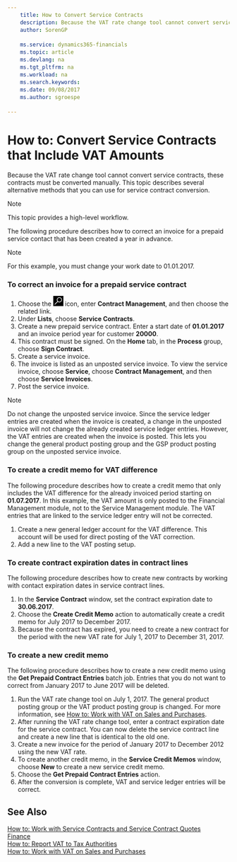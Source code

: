 ```yaml
---
    title: How to Convert Service Contracts 
    description: Because the VAT rate change tool cannot convert service contracts, these contracts must be converted manually. This topic describes several alternative methods that you can use for service contract conversion.
    author: SorenGP

    ms.service: dynamics365-financials
    ms.topic: article
    ms.devlang: na
    ms.tgt_pltfrm: na
    ms.workload: na
    ms.search.keywords:
    ms.date: 09/08/2017
    ms.author: sgroespe

---
```

# How to: Convert Service Contracts that Include VAT Amounts
Because the VAT rate change tool cannot convert service contracts, these contracts must be converted manually. This topic describes several alternative methods that you can use for service contract conversion.  

> [!NOTE]  
>  This topic provides a high-level workflow.  

 The following procedure describes how to correct an invoice for a prepaid service contact that has been created a year in advance.  

> [!NOTE]  
>  For this example, you must change your work date to 01.01.2017.  

### To correct an invoice for a prepaid service contract  
1. Choose the ![Search for Page or Report](media/ui-search/search_small.png "Search for Page or Report icon") icon, enter **Contract Management**, and then choose the related link.  
2. Under **Lists**, choose **Service Contracts**.  
3. Create a new prepaid service contract. Enter a start date of **01.01.2017** and an invoice period year for customer **20000**.  
4. This contract must be signed. On the **Home** tab, in the **Process** group, choose **Sign Contract**.  
5. Create a service invoice.
6. The invoice is listed as an unposted service invoice. To view the service invoice, choose **Service**, choose **Contract Management**, and then choose **Service Invoices**.  
7. Post the service invoice.  

> [!NOTE]  
>  Do not change the unposted service invoice. Since the service ledger entries are created when the invoice is created, a change in the unposted invoice will not change the already created service ledger entries. However, the VAT entries are created when the invoice is posted. This lets you change the general product posting group and the GSP product posting group on the unposted service invoice.  

### To create a credit memo for VAT difference  
The following procedure describes how to create a credit memo that only includes the VAT difference for the already invoiced period starting on **01.07.2017**. In this example, the VAT amount is only posted to the Financial Management module, not to the Service Management module. The VAT entries that are linked to the service ledger entry will not be corrected.  

1. Create a new general ledger account for the VAT difference. This account will be used for direct posting of the VAT correction.  
2. Add a new line to the VAT posting setup.  

### To create contract expiration dates in contract lines  
The following procedure describes how to create new contracts by working with contact expiration dates in service contract lines.  

1. In the **Service Contract** window, set the contract expiration date to **30.06.2017**.  
2. Choose the **Create Credit Memo** action to automatically create a credit memo for July 2017 to December 2017.  
3. Because the contract has expired, you need to create a new contract for the period with the new VAT rate for July 1, 2017 to December 31, 2017.  

### To create a new credit memo  
The following procedure describes how to create a new credit memo using the **Get Prepaid Contract Entries** batch job. Entries that you do not want to correct from January 2017 to June 2017 will be deleted.  

1. Run the VAT rate change tool on July 1, 2017. The general product posting group or the VAT product posting group is changed. For more information, see [How to: Work with VAT on Sales and Purchases](finance-work-with-vat.md).  
2. After running the VAT rate change tool, enter a contract expiration date for the service contract. You can now delete the service contract line and create a new line that is identical to the old one.  
3. Create a new invoice for the period of January 2017 to December 2012 using the new VAT rate.  
4. To create another credit memo, in the **Service Credit Memos** window, choose **New** to create a new service credit memo.  
5. Choose the **Get Prepaid Contract Entries** action.  
6. After the conversion is complete, VAT and service ledger entries will be correct.  

## See Also  
[How to: Work with Service Contracts and Service Contract Quotes](service-how-to-create-service-contracts-and-service-contract-quotes.md)  
[Finance](finance.md)  
[How to: Report VAT to Tax Authorities](finance-how-report-vat.md)  
[How to: Work with VAT on Sales and Purchases](finance-work-with-vat.md)  
